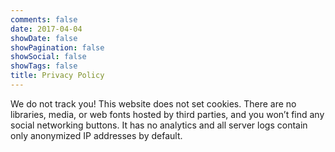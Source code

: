 ```yaml
---
comments: false
date: 2017-04-04
showDate: false
showPagination: false
showSocial: false
showTags: false
title: Privacy Policy
---
```


We do not track you! This website does not set cookies. There are no libraries, media, or web fonts hosted by third parties, and you won’t find any social networking buttons. It has no analytics and all server logs contain only anonymized IP addresses by default.